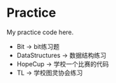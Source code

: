 # Practice

My practice code here.

+ Bit -> bit练习题
+ DataStructures -> 数据结构练习
+ HopeCup -> 学校一个比赛的代码
+ TL -> 学校图灵协会练习

